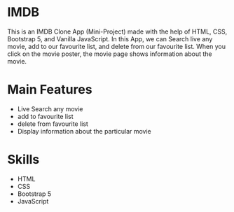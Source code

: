 # IMDB
This is an IMDB Clone App (Mini-Project) made with the help of HTML, CSS, Bootstrap 5, and Vanilla JavaScript. In this App, we can Search live any movie, add to our favourite list, and delete from our favourite list. When you click on the movie poster, the movie page shows information about the movie.

# Main Features 
- Live Search any movie
- add to favourite list
- delete from favourite list
- Display information about the particular movie

# Skills
* HTML
* CSS
* Bootstrap 5
* JavaScript
